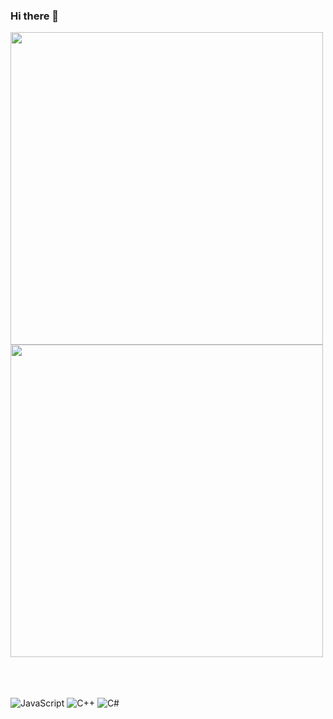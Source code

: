 ### Hi there 👋

<div style="display:flex; flex-direction:column;">
    <div>
        <a href="https://solved.ac/xez8jf/">
             <img src="https://github-readme-stats.vercel.app/api?username=naimnaro&show_icons=true&theme=radical" width="500">
        </a>
    </div>
    <div>
        <a href="https://solved.ac/xez8jf/">
            <img src="http://mazassumnida.wtf/api/v2/generate_badge?boj=xez8jf" width="500">
        </a>
    </div>
</div>



<br><br><br>
![JavaScript](https://img.shields.io/badge/JavaScript-F7DF1E?style=for-the-badge&logo=javascript&logoColor=black)
![C++](https://img.shields.io/badge/C++-00599C?style=for-the-badge&logo=c%2B%2B&logoColor=white)
![C#](https://img.shields.io/badge/C%23-512BD4?style=for-the-badge&logo=c-sharp&logoColor=white)



